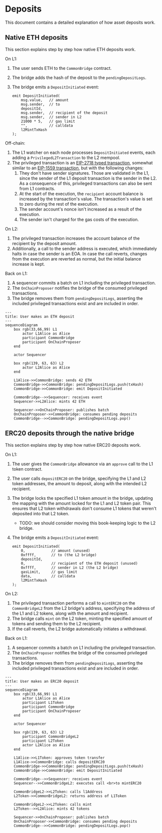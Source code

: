 # Deposits

This document contains a detailed explanation of how asset deposits work.

## Native ETH deposits

This section explains step by step how native ETH deposits work.

On L1:

1. The user sends ETH to the `CommonBridge` contract.
2. The bridge adds the hash of the deposit to the `pendingDepositLogs`.
3. The bridge emits a `DepositInitiated` event:

    ```solidity
    emit DepositInitiated(
        msg.value,   // amount
        msg.sender,  // to
        depositId,
        msg.sender,  // recipient of the deposit
        msg.sender,  // sender in L2
        21000 * 5,   // gas limit
        "",          // calldata
        l2MintTxHash
    );
    ```

Off-chain:

1. The L1 watcher on each node processes `DepositInitiated` events, each adding a `PrivilegedL2Transaction` to the L2 mempool.
2. The privileged transaction is an [EIP-2718 typed transaction](https://eips.ethereum.org/EIPS/eip-2718), somewhat similar to an [EIP-1559 transaction](https://eips.ethereum.org/EIPS/eip-1559), but with the following changes:
   1. They don't have sender signatures. Those are validated in the L1, since the sender of the L1 deposit transaction is the sender in the L2.
      As a consequence of this, privileged transactions can also be sent from L1 contracts.
   2. At the start of the execution, the `recipient` account balance is increased by the transaction's value. The transaction's value is set to zero during the rest of the execution.
   3. The sender account's nonce isn't increased as a result of the execution.
   4. The sender isn't charged for the gas costs of the execution.

On L2:

1. The privileged transaction increases the account balance of the recipient by the deposit amount.
2. Additionally, a call to the sender address is executed, which immediately halts in case the sender is an EOA.
   In case the call reverts, changes from the execution are reverted as normal, but the initial balance increase is kept.

Back on L1:

1. A sequencer commits a batch on L1 including the privileged transaction.
2. The `OnChainProposer` notifies the bridge of the consumed privileged transactions.
3. The bridge removes them from `pendingDepositLogs`, asserting the included privileged transactions exist and are included in order.

```mermaid
---
title: User makes an ETH deposit
---
sequenceDiagram
    box rgb(33,66,99) L1
        actor L1Alice as Alice
        participant CommonBridge
        participant OnChainProposer
    end

    actor Sequencer

    box rgb(139, 63, 63) L2
        actor L2Alice as Alice
    end

    L1Alice->>CommonBridge: sends 42 ETH
    CommonBridge->>CommonBridge: pendingDepositLogs.push(txHash)
    CommonBridge->>CommonBridge: emit DepositInitiated

    CommonBridge-->>Sequencer: receives event
    Sequencer->>L2Alice: mints 42 ETH

    Sequencer->>OnChainProposer: publishes batch
    OnChainProposer->>CommonBridge: consumes pending deposits
    CommonBridge-->>CommonBridge: pendingDepositLogs.pop()
```

## ERC20 deposits through the native bridge

This section explains step by step how native ERC20 deposits work.

On L1:

1. The user gives the `CommonBridge` allowance via an `approve` call to the L1 token contract.
2. The user calls `depositERC20` on the bridge, specifying the L1 and L2 token addresses, the amount to deposit, along with the intended L2 recipient.
3. The bridge locks the specified L1 token amount in the bridge, updating the mapping with the amount locked for the L1 and L2 token pair. This ensures that L2 token withdrawals don't consume L1 tokens that weren't deposited into that L2 token.
   - TODO: we should consider moving this book-keeping logic to the L2 bridge.
4. The bridge emits a `DepositInitiated` event:

    ```solidity
    emit DepositInitiated(
        0,            // amount (unused)
        0xffff,       // to (the L2 bridge)
        depositId,
        0,            // recipient of the ETH deposit (unused)
        0xffff,       // sender in L2 (the L2 bridge)
        gasLimit,     // gas limit
        data,         // calldata
        l2MintTxHash
    );
    ```

On L2:

1. The privileged transaction performs a call to `mintERC20` on the `CommonBridgeL2` from the L2 bridge's address, specifying the address of the L1 and L2 tokens, along with the amount and recipient.
2. The bridge calls `mint` on the L2 token, minting the specified amount of tokens and sending them to the L2 recipient.
3. If the call reverts, the L2 bridge automatically initiates a withdrawal.

Back on L1:

1. A sequencer commits a batch on L1 including the privileged transaction.
2. The `OnChainProposer` notifies the bridge of the consumed privileged transactions.
3. The bridge removes them from `pendingDepositLogs`, asserting the included privileged transactions exist and are included in order.

```mermaid
---
title: User makes an ERC20 deposit
---
sequenceDiagram
    box rgb(33,66,99) L1
        actor L1Alice as Alice
        participant L1Token
        participant CommonBridge
        participant OnChainProposer
    end

    actor Sequencer

    box rgb(139, 63, 63) L2
        participant CommonBridgeL2
        participant L2Token
        actor L2Alice as Alice
    end

    L1Alice->>L1Token: approves token transfer
    L1Alice->>CommonBridge: calls depositERC20
    CommonBridge->>CommonBridge: pendingDepositLogs.push(txHash)
    CommonBridge->>CommonBridge: emit DepositInitiated

    CommonBridge-->>Sequencer: receives event
    Sequencer-->>CommonBridgeL2: executes call <br>to mintERC20

    CommonBridgeL2->>L2Token: calls l1Address
    L2Token->>CommonBridgeL2: returns address of L1Token

    CommonBridgeL2->>L2Token: calls mint
    L2Token-->>L2Alice: mints 42 tokens

    Sequencer->>OnChainProposer: publishes batch
    OnChainProposer->>CommonBridge: consumes pending deposits
    CommonBridge-->>CommonBridge: pendingDepositLogs.pop()
```

